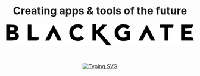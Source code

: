 <h1 align="center"> Creating apps & tools of the future</h1>

<div align="center">

![Blackgate Pen](<./resources/Blackgate Black.png>)

</br>

[![Typing SVG](https://readme-typing-svg.herokuapp.com?font=Fira+Code&weight=500&pause=1500&color=5D009A&vCenter=true&random=true&width=435&lines=Smart+Solutions+for+a+More+Efficient+Tomorrow.;Transforming+Potential+into+Performance+with+AI)](https://git.io/typing-svg)

</div>
